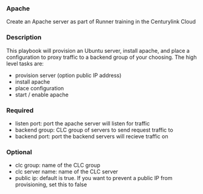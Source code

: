 ### Apache
Create an Apache server as part of Runner training in the Centurylink Cloud

### Description
This playbook will provision an Ubuntu server, install apache, and place a configuration to proxy traffic to a backend group of your choosing. The high level tasks are:
* provision server (option public IP address)
* install apache
* place configuration
* start / enable apache

### Required
* listen port: port the apache server will listen for traffic
* backend group: CLC group of servers to send request traffic to
* backend port: port the backend servers will recieve traffic on

### Optional
* clc group: name of the CLC group
* clc server name: name of the CLC server
* public ip: default is true. If you want to prevent a public IP from provisioning, set this to false
